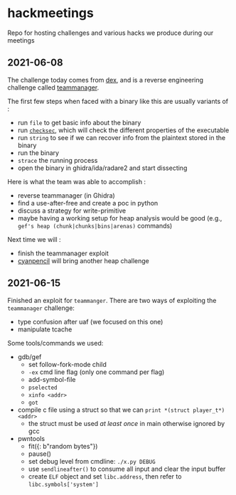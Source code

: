 # hackmeetings
Repo for hosting challenges and various hacks we produce during our meetings

## 2021-06-08

The challenge today comes from [dex](https://github.com/0ddc0de), and is a reverse engineering challenge called [teammanager](./20210608_teammanager).

The first few steps when faced with a binary like this are usually variants of :

 * run `file` to get basic info about the binary
 * run [`checksec`](https://github.com/slimm609/checksec.sh), which will check the different properties of the executable
 * run `string` to see if we can recover info from the plaintext stored in the binary
 * run the binary
 * `strace` the running process
 * open the binary in ghidra/ida/radare2 and start dissecting

Here is what the team was able to accomplish :

 * reverse teammanager (in Ghidra)
 * find a use-after-free and create a poc in python
 * discuss a strategy for write-primitive
 * maybe having a working setup for heap analysis would be good (e.g., `gef's heap (chunk|chunks|bins|arenas)` commands)

Next time we will :
 * finish the teammanager exploit
 * [cyanpencil](https://github.com/cyanpencil) will bring another heap challenge

## 2021-06-15

Finished an exploit for `teammanger`.
There are two ways of exploiting the `teammanager` challenge:

* type confusion after uaf (we focused on this one)
* manipulate tcache

Some tools/commands we used:

* gdb/gef
  * set follow-fork-mode child
  * `-ex` cmd line flag (only one command per flag)
  * add-symbol-file 
  * `pselected`
  * `xinfo <addr>`
  * `got`
* compile c file using a struct so that we can `print *(struct player_t*) <addr>`
  * the struct must be used _at least once_ in main otherwise ignored by gcc
* pwntools
  * fit({<offset>: b"random bytes"})
  * pause()
  * set debug level from cmdline: `./x.py DEBUG`
  * use `sendlineafter()` to consume all input and clear the input buffer
  * create `ELF` object and set `libc.address`, then refer to `libc.symbols['system']`

